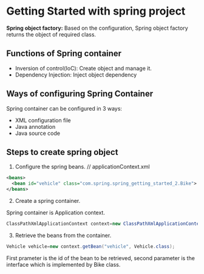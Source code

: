 # Getting Started with spring project

**Spring object factory:** Based on the configuration, Spring object factory returns the object of required class.

## Functions of Spring container
* Inversion of control(IoC): Create object and manage it.
* Dependency Injection: Inject object dependency

## Ways of configuring Spring Container
Spring container can be configured in 3 ways: 
* XML configuration file
* Java annotation
* Java source code

## Steps to create spring object
1. Configure the spring beans.
// applicationContext.xml
```xml
<beans>
  <bean id="vehicle" class="com.spring.spring_getting_started_2.Bike">
</beans>
```

2. Create a spring container.

Spring container is Application context.

```java
ClassPathXmlApplicationContext context=new ClassPathXmlApplicationContext("applicationContext.xml");
```

3. Retrieve the beans from the container.
```java
Vehicle vehicle=new context.getBean("vehicle", Vehicle.class);
```
First prameter is the id of the bean to be retrieved, second parameter is the interface which is implemented by Bike class.

